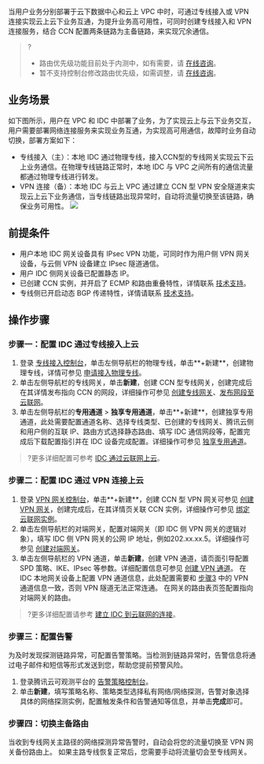 当用户业务分别部署于云下数据中心和云上 VPC 中时，可通过专线接入或 VPN 连接实现云上云下业务互通，为提升业务高可用性，可同时创建专线接入和 VPN 连接服务，结合 CCN 配置两条链路为主备链路，来实现冗余通信。
>?
>- 路由优先级功能目前处于内测中，如有需要，请 [在线咨询](https://cloud.tencent.com/online-service?from=sales&source=PRESALE)。
>- 暂不支持控制台修改路由优先级，如需调整，请 [在线咨询](https://cloud.tencent.com/online-service?from=sales&source=PRESALE)。
>


## 业务场景
如下图所示，用户在 VPC 和 IDC 中部署了业务，为了实现云上与云下业务交互，用户需要部署网络连接服务来实现业务互通，为实现高可用通信，故障时业务自动切换，部署方案如下：
- 专线接入（主）：本地 IDC 通过物理专线，接入CCN型的专线网关实现云下云上业务通信。在物理专线链路正常时，本地 IDC 与 VPC 之间所有的通信流量都通过物理专线进行转发。
- VPN 连接（备）：本地 IDC 与云上 VPC 通过建立 CCN 型 VPN 安全隧道来实现云上云下业务通信，当专线链路出现异常时，自动将流量切换至该链路，确保业务可用性。
![](https://qcloudimg.tencent-cloud.cn/raw/8b6951724b8a924655fbdd72799320c1.png)

## 前提条件
- 用户本地 IDC 网关设备具有 IPsec VPN 功能，可同时作为用户侧 VPN 网关设备，与云侧 VPN 设备建立 IPsec 隧道通信。
- 用户 IDC 侧网关设备已配置静态 IP。
- 已创建 CCN 实例，并开启了 ECMP 和路由重叠特性，详情联系 [技术支持](https://cloud.tencent.com/online-service)。
- 专线侧已开启动态 BGP 传递特性，详情请联系 [技术支持](https://cloud.tencent.com/online-service)。

## 操作步骤
### 步骤一：配置 IDC 通过专线接入上云
1. 登录 [专线接入控制台](https://console.cloud.tencent.com/dc/dc)，单击左侧导航栏的物理专线，单击**+新建**，创建物理专线，详情可参见 [申请接入物理专线](https://cloud.tencent.com/document/product/216/48586)。
2. 单击左侧导航栏的专线网关，单击**新建**，创建 CCN 型专线网关，创建完成后在其详情发布指向 CCN 的网段，详细操作可参见 [创建专线网关](https://cloud.tencent.com/document/product/216/19256)、[发布网段至云联网](https://cloud.tencent.com/document/product/216/50956)。
3. 单击左侧导航栏的**专用通道** > **独享专用通道**，单击**+新建**，创建独享专用通道，此处需要配置通道名称、选择专线类型、已创建的专线网关、腾讯云侧和用户侧的互联 IP、路由方式选择静态路由、填写 IDC 通信网段等，配置完成后下载配置指引并在 IDC 设备完成配置。详细操作可参见 [独享专用通道](https://cloud.tencent.com/document/product/216/74769)。
>?更多详细配置可参考 [IDC 通过云联网上云](https://cloud.tencent.com/document/product/216/31638)。
>


### 步骤二：配置 IDC 通过 VPN 连接上云
1. 登录 [VPN 网关控制台](https://console.cloud.tencent.com/vpc/vpnGw?rid=1)，单击**+新建**，创建 CCN 型 VPN 网关可参见 [创建 VPN 网关](https://cloud.tencent.com/document/product/554/52861)，创建完成后，在其详情页关联 CCN 实例，详细操作可参见 [绑定云联网实例](https://cloud.tencent.com/document/product/554/71642)。
2. 单击左侧导航栏的对端网关，配置对端网关（即 IDC 侧 VPN 网关的逻辑对象），填写 IDC 侧 VPN 网关的公网 IP 地址，例如202.xx.xx.5。详细操作可参见 [创建对端网关](https://cloud.tencent.com/document/product/554/52865)。
3. [](id:step3-2)单击左侧导航栏的 VPN 通道，单击**新建**，创建 VPN 通道，请页面引导配置 SPD 策略、IKE、IPsec 等参数。详细配置信息可参见 [创建 VPN 通道](https://cloud.tencent.com/document/product/554/52864)。
在 IDC 本地网关设备上配置 VPN 通道信息，此处配置需要和 [步骤3](#step3-2) 中的 VPN 通道信息一致，否则 VPN 隧道无法正常连通。
在网关的路由表页签配置指向对端网关的路由。
>?更多详细配置请参考 [建立 IDC 到云联网的连接](https://cloud.tencent.com/document/product/554/44267)。
>


### 步骤三：配置告警
为及时发现探测链路异常，可配置告警策略。当检测到链路异常时，告警信息将通过电子邮件和短信等形式发送到您，帮助您提前预警风险。
1. 登录腾讯云可观测平台的 [告警策略控制台](https://console.cloud.tencent.com/monitor/alarm2/policy)。
2. 单击**新建**，填写策略名称、策略类型选择私有网络/网络探测，告警对象选择具体的网络探测实例，配置触发条件和告警通知等信息，并单击**完成**即可。

### 步骤四：切换主备路由
当收到专线网关主路径的网络探测异常告警时，自动会将您的流量切换至 VPN 网关备份路由上。
如果主路专线恢复正常后，您需要手动将流量切会至专线网关。

